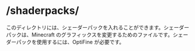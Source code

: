 # /shaderpacks/

このディレクトリには、シェーダーパックを入れることができます。シェーダーパックは、Minecraft のグラフィックスを変更するためのファイルです。シェーダーパックを使用するには、OptiFine が必要です。
